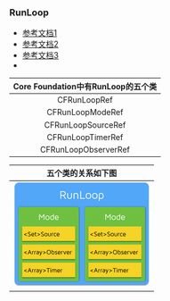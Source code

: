 ### RunLoop

- [参考文档1](https://www.jianshu.com/p/2d3c8e084205)
- [参考文档2](https://www.cnblogs.com/kenshincui/p/6823841.html)
- [参考文档3]()
- []()

|Core Foundation中有RunLoop的五个类 |
|:----:|
|CFRunLoopRef|
|CFRunLoopModeRef|
|CFRunLoopSourceRef|
|CFRunLoopTimerRef|
|CFRunLoopObserverRef|

| 五个类的关系如下图 |
|:---------------:|
|![百度](/img/runloop.png)|
